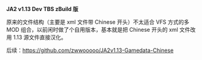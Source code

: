 **JA2 v1.13 Dev TBS zBuild 版**

原来的文件结构（主要是 xml 文件带 Chinese 开头）不太适合 VFS 方式的多 MOD 组合，以前闲时做了个自用版本，基本就是把 Chinese 开头的 xml 文件改用 1.13 源文件直接汉化。

后续：https://github.com/zwwooooo/JA2v1.13-Gamedata-Chinese